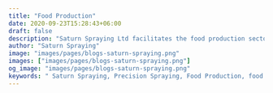 ```yaml
---
title: "Food Production"
date: 2020-09-23T15:28:43+06:00
draft: false
description: "Saturn Spraying Ltd facilitates the food production sector with customized machinery, streamlining processes for enhanced efficiency and quality"
author: "Saturn Spraying"
image: "images/pages/blogs-saturn-spraying.png"
images: ["images/pages/blogs-saturn-spraying.png"]
og_image: "images/pages/blogs-saturn-spraying.png"
keywords: " Saturn Spraying, Precision Spraying, Food Production, food spraying systems"
---
```

